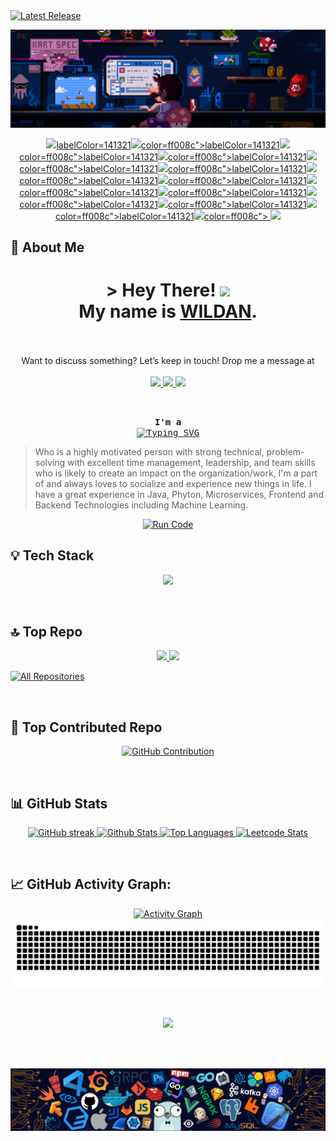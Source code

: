 <a href="https://github.com/Wildanae123/Wildanae123/releases" target="_blank">
  <img src="https://img.shields.io/github/v/release/Wildanae123/Wildanae123?style=for-the-badge&label=Latest%20Release&labelColor=141321&color=ff008c" alt="Latest Release" />
</a>

![alt text](Mario-Bross-Banner.gif)
<p align="center">
  <a href="https://github.com/Wildanae123" target="_blank">
    <img src="https://img.shields.io/badge/visitors-460-ff008c?style=for-the-badge<img src="https://img.shields.io/badge/visitors-461-ff008c?style=for-the-badge<img src="https://img.shields.io/badge/visitors-462-ff008c?style=for-the-badge<img src="https://img.shields.io/badge/visitors-463-ff008c?style=for-the-badge<img src="https://img.shields.io/badge/visitors-464-ff008c?style=for-the-badge<img src="https://img.shields.io/badge/visitors-465-ff008c?style=for-the-badge<img src="https://img.shields.io/badge/visitors-466-ff008c?style=for-the-badge<img src="https://img.shields.io/badge/visitors-467-ff008c?style=for-the-badge<img src="https://img.shields.io/badge/visitors-468-ff008c?style=for-the-badge<img src="https://img.shields.io/badge/visitors-469-ff008c?style=for-the-badge<img src="https://img.shields.io/badge/visitors-470-ff008c?style=for-the-badge<img src="https://img.shields.io/badge/visitors-471-ff008c?style=for-the-badge<img src="https://img.shields.io/badge/visitors-472-ff008c?style=for-the-badge<img src="https://img.shields.io/badge/visitors-0-ff008c?style=for-the-badge&labelColor=141321&color=ff008c">labelColor=141321<img src="https://img.shields.io/badge/visitors-0-ff008c?style=for-the-badge&labelColor=141321&color=ff008c">color=ff008c">labelColor=141321<img src="https://img.shields.io/badge/visitors-0-ff008c?style=for-the-badge&labelColor=141321&color=ff008c">color=ff008c">labelColor=141321<img src="https://img.shields.io/badge/visitors-0-ff008c?style=for-the-badge&labelColor=141321&color=ff008c">color=ff008c">labelColor=141321<img src="https://img.shields.io/badge/visitors-0-ff008c?style=for-the-badge&labelColor=141321&color=ff008c">color=ff008c">labelColor=141321<img src="https://img.shields.io/badge/visitors-0-ff008c?style=for-the-badge&labelColor=141321&color=ff008c">color=ff008c">labelColor=141321<img src="https://img.shields.io/badge/visitors-0-ff008c?style=for-the-badge&labelColor=141321&color=ff008c">color=ff008c">labelColor=141321<img src="https://img.shields.io/badge/visitors-0-ff008c?style=for-the-badge&labelColor=141321&color=ff008c">color=ff008c">labelColor=141321<img src="https://img.shields.io/badge/visitors-0-ff008c?style=for-the-badge&labelColor=141321&color=ff008c">color=ff008c">labelColor=141321<img src="https://img.shields.io/badge/visitors-0-ff008c?style=for-the-badge&labelColor=141321&color=ff008c">color=ff008c">labelColor=141321<img src="https://img.shields.io/badge/visitors-0-ff008c?style=for-the-badge&labelColor=141321&color=ff008c">color=ff008c">labelColor=141321<img src="https://img.shields.io/badge/visitors-0-ff008c?style=for-the-badge&labelColor=141321&color=ff008c">color=ff008c">labelColor=141321<img src="https://img.shields.io/badge/visitors-0-ff008c?style=for-the-badge&labelColor=141321&color=ff008c">color=ff008c">labelColor=141321<img src="https://img.shields.io/badge/visitors-0-ff008c?style=for-the-badge&labelColor=141321&color=ff008c">color=ff008c">
  </a>
  <a href="https://github.com/Wildanae123?tab=followers" target="_blank">
    <img src="https://img.shields.io/github/followers/Wildanae123?label=Followers&style=for-the-badge&labelColor=141321&color=ff008c">
  </a>
</p>

## 🧑 About Me

<h1 align="center">
  &gt; Hey There! 
  <img src="https://media.giphy.com/media/hvRJCLFzcasrR4ia7z/giphy.gif" width="30px">
  <br/>
  My name is <b><ins>WILDAN</ins></b>.
  <br/>
  <br/>
</h1>

<p align="center">
Want to discuss something? Let’s keep in touch! Drop me a message at
  <br>
  <br>
  <a href="https://www.linkedin.com/in/wildan-andika-permana/" target="_blank">
    <img src="https://custom-icon-badges.demolab.com/badge/LinkedIn-0A66C2?style=for-the-badge&logo=linkedin-white&labelColor=141321&color=141321">
  </a>
  
  <a href="https://www.instagram.com/willldanae/" target="_blank">
    <img src="https://img.shields.io/badge/Instagram-fe4164?style=for-the-badge&logo=instagram&labelColor=141321&color=141321">
  </a>
  <a href="https://www.facebook.com/willldanae/" target="_blank">
    <img src="https://img.shields.io/badge/Facebook-20BEFF?style=for-the-badge&logo=facebook&labelColor=141321&color=141321">
  </a>
</p>
<br/>

<p align="center">
  <samp>
    <b>I'm a</b>
    <br/>
    <a href="https://git.io/typing-svg">
      <img src="https://readme-typing-svg.demolab.com?font=Laila&pause=1000&color=FF008C&center=true&vCenter=true&random=true&width=435&lines=Information+technology+support;Software+Developer;Programmer" alt="Typing SVG" />
    </a>
  </samp>
</p>


> Who is a highly motivated person with strong technical, problem-solving with excellent time management, leadership, and team skills who is likely to create an impact on the organization/work, I'm a part of and always loves to socialize and experience new things in life. I have a great experience in Java, Phyton, Microservices, Frontend and Backend Technologies including Machine Learning.

<p align="center">
  <a href="https://replit.com/@wildanaedev/MyProfile?v=1" target="_blank">
    <img src="https://img.shields.io/badge/Run%20My%20Code-ff008c?style=for-the-badge&labelColor=141321&color=ff008c&logo=python&logoColor=ff008c" alt="Run Code">
  </a>
</p>

## 💡 Tech Stack

<p align="center">
  <a href="https://skillicons.dev">
    <img src="https://skillicons.dev/icons?i=javascript,python,react,nodejs,tensorflow,mongodb,mysql,grafana,linux,aws,docker,kubernetes,figma&theme=dark&perline=5" />
  </a>
</p>
<br/>

## 🔝 Top Repo

<p align="center">
  <a href="https://github.com/Wildanae123/Proyek-Todo-Apps">
    <img src="https://github-readme-stats.vercel.app/api/pin/?username=Wildanae123&repo=Proyek-Todo-Apps&border_color=ee3e86&bg_color=141321&title_color=ee3e86&text_color=8bcecc&icon_color=7F3FBF" />
  </a>
  <a href="https://github.com/Wildanae123/Implementasi-Web-Storage">
    <img src="https://github-readme-stats.vercel.app/api/pin/?username=Wildanae123&repo=Implementasi-Web-Storage&border_color=ee3e86&bg_color=141321&title_color=ee3e86&text_color=8bcecc&icon_color=7F3FBF" />
  </a>
</p>
<p align="left">
  <a href="https://github.com/Wildanae123?tab=repositories" target="_blank"><img alt="All Repositories" title="All Repositories" src="https://custom-icon-badges.demolab.com/badge/-All%20Repositories-2962FF?style=for-the-badge&logoColor=ff008c&logo=fork&labelColor=141321&color=141321" /></a>
</p>
<br/>

## 👑 Top Contributed Repo

<p align="center">
  <a href="https://github.com/Wildanae123">
    <img src="https://github-profile-summary-cards.vercel.app/api/cards/profile-details?username=Wildanae123&theme=radical" alt="GitHub Contribution"/>
  </a>
</p>
<br/>

## 📊 GitHub Stats

<p align="center">
  <a href="https://github.com/Wildanae123">
    <img src="https://github-readme-streak-stats.herokuapp.com/?user=Wildanae123&theme=radical&border=ee3e86&background=141321&date_format=j%20M%5B%20Y%5D&order=3" alt="GitHub streak"/>
  </a>
  <a href="https://github.com/Wildanae123">
    <img src="https://denvercoder1-github-readme-stats.vercel.app/api?username=Wildanae123&show_icons=true&count_private=true&theme=radical&border_color=ee3e86&bg_color=141321&title_color=EE3E86&icon_color=F4D546" alt="Github Stats"/>
  </a>
  <a href="https://github.com/Wildanae123">
    <img src="https://denvercoder1-github-readme-stats.vercel.app/api/top-langs/?username=Wildanae123&langs_count=10&layout=compact&theme=radical&border_color=EE3E86&bg_color=141321&title_color=EE3E86&icon_color=F8D866" height="160px" width="49%" alt="Top Languages"/>
  </a>
  <a href="https://leetcode.com/Wildanae/">
    <img src="https://leetcode-stats.vercel.app/api?username=Wildanae&theme=Dark" alt="Leetcode Stats"/>
  </a>
</p>
<br/>

## 📈 GitHub Activity Graph:

<p align="center">
  <a href="https://github.com/Wildanae123">
    <img src="https://github-readme-activity-graph.vercel.app/graph?username=Wildanae123&radius=10&theme=dracula&area=true&order=5&custom_title=Wildanae123%20GitHub%20Activity%20Graph&bg_color=141321&color=8bcecc&title_color=ee3e86&line=ee3e86&point=8bcecc&area_color=ee3e86" alt="Activity Graph"/>
  </a>
  <picture>
    <source media="(prefers-color-scheme: dark)" srcset="https://raw.githubusercontent.com/Wildanae123/Wildanae123/output/snake-dark.svg" />
    <source media="(prefers-color-scheme: light)" srcset="https://raw.githubusercontent.com/Wildanae123/Wildanae123/output/snake.svg" />
    <img alt="Snake animation" src="https://raw.githubusercontent.com/Wildanae123/Wildanae123/output/snake.svg" />
  </picture>
</p>
<br/>

<p align="center">
  <img src="https://readme-daily-quotes.vercel.app/api?category=programming&type=horizontal&theme=radical&border_width=3&border_radius=20&border_color=ff008c&font=merienda">
</p>
<br/>
<br/>

![alt text](AWS-Techstack-Banner.png)